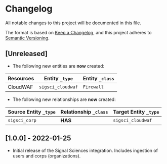 # Changelog

All notable changes to this project will be documented in this file.

The format is based on [Keep a Changelog](https://keepachangelog.com/en/1.0.0/),
and this project adheres to
[Semantic Versioning](https://semver.org/spec/v2.0.0.html).

## [Unreleased]

- The following new entities are **now** created:

| Resources | Entity `_type`    | Entity `_class` |
| --------- | ----------------- | --------------- |
| CloudWAF  | `sigsci_cloudwaf` | `Firewall`      |

- The following new relationships are **now** created:

| Source Entity `_type` | Relationship `_class` | Target Entity `_type` |
| --------------------- | --------------------- | --------------------- |
| `sigsci_corp`         | **HAS**               | `sigsci_cloudwaf`     |

## [1.0.0] - 2022-01-25

- Initial release of the Signal Sciences integration. Includes ingestion of
  users and corps (organizations).
